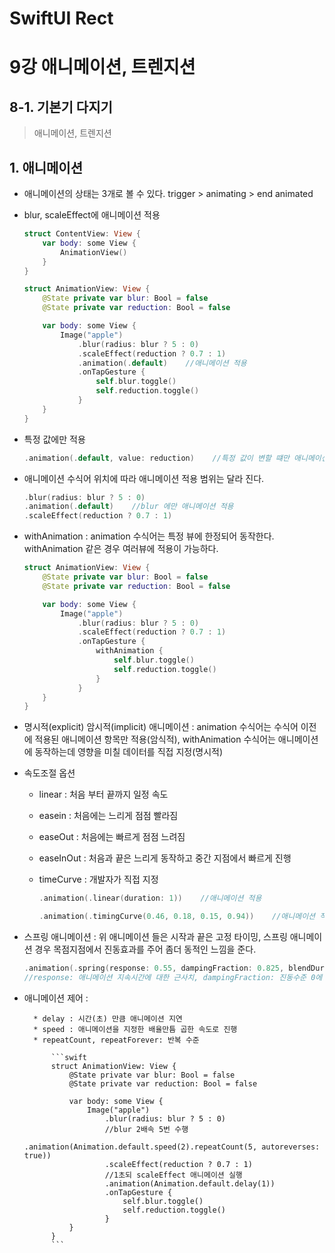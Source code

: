 # SwiftUI Rect
# 

9강 애니메이션, 트렌지션
===========
## 8-1. 기본기 다지기
> 애니메이션, 트렌지션

## 1. 애니메이션

* 애니메이션의 상태는 3개로 볼 수 있다. trigger > animating > end animated

* blur, scaleEffect에 애니메이션 적용

    ```swift
    struct ContentView: View {
        var body: some View {
            AnimationView()
        }
    }

    struct AnimationView: View {
        @State private var blur: Bool = false
        @State private var reduction: Bool = false

        var body: some View {
            Image("apple")
                .blur(radius: blur ? 5 : 0)
                .scaleEffect(reduction ? 0.7 : 1)
                .animation(.default)    //애니메이션 적용
                .onTapGesture {
                    self.blur.toggle()
                    self.reduction.toggle()
                }
        }
    }
    ```

* 특정 값에만 적용

    ```swift
    .animation(.default, value: reduction)    //특정 값이 변할 떄만 애니메이션 적용
    ```

* 애니메이션 수식어 위치에 따라 애니메이션 적용 범위는 달라 진다.

    ```swift
    .blur(radius: blur ? 5 : 0)
    .animation(.default)    //blur 에만 애니메이션 적용
    .scaleEffect(reduction ? 0.7 : 1)
    ```

* withAnimation : animation 수식어는 특정 뷰에 한정되어 동작한다. withAnimation 같은 경우 여러뷰에 적용이 가능하다.

    ```swift
    struct AnimationView: View {
        @State private var blur: Bool = false
        @State private var reduction: Bool = false

        var body: some View {
            Image("apple")
                .blur(radius: blur ? 5 : 0)
                .scaleEffect(reduction ? 0.7 : 1)
                .onTapGesture {
                    withAnimation {
                        self.blur.toggle()
                        self.reduction.toggle()
                    }
                }
        }
    }
    ```

* 명시적(explicit) 암시적(implicit) 애니메이션 : animation 수식어는 수식어 이전에 적용된 애니메이션 항목만 적용(암식적), withAnimation 수식어는 애니메이션에 동작하는데 영향을 미칠 데이터를 직접 지정(명시적)

* 속도조절 옵션

    * linear : 처음 부터 끝까지 일정 속도
    * easein : 처음에는 느리게 점점 빨라짐
    * easeOut : 처음에는 빠르게 점점 느려짐
    * easeInOut : 처음과 끝은 느리게 동작하고 중간 지점에서 빠르게 진행
    * timeCurve : 개발자가 직접 지정

        ```swift
        .animation(.linear(duration: 1))    //애니메이션 적용
        ```

        ```swift
        .animation(.timingCurve(0.46, 0.18, 0.15, 0.94))    //애니메이션 적용
        ```

* 스프링 애니메이션 : 위 애니메이션 들은 시작과 끝은 고정 타이밍, 스프링 애니메이션 경우 목점지점에서 진동효과를 주어 좀더 동적인 느낌을 준다.

    ```swift
    .animation(.spring(response: 0.55, dampingFraction: 0.825, blendDuration: 0))    //애니메이션 적용
    //response: 애니메이션 지속시간에 대한 근사치, dampingFraction: 진동수준 0에 가까울 수록 커진다, blendDuration: 진동보간
    ```
        
* 애니메이션 제어 : 

        * delay : 시간(초) 만큼 애니메이션 지연
        * speed : 애니메이션을 지정한 배율만틈 곱한 속도로 진행
        * repeatCount, repeatForever: 반복 수준

            ```swift
            struct AnimationView: View {
                @State private var blur: Bool = false
                @State private var reduction: Bool = false

                var body: some View {
                    Image("apple")
                        .blur(radius: blur ? 5 : 0)
                        //blur 2배속 5번 수행
                        .animation(Animation.default.speed(2).repeatCount(5, autoreverses: true))
                        .scaleEffect(reduction ? 0.7 : 1)
                        //1초되 scaleEffect 애니메이션 실행
                        .animation(Animation.default.delay(1))
                        .onTapGesture {
                            self.blur.toggle()
                            self.reduction.toggle()
                        }
                }
            }
            ```
